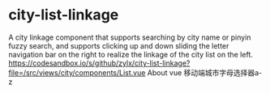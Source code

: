 # city-list-linkage
A city linkage component that supports searching by city name or pinyin fuzzy search, and supports clicking up and down sliding the letter navigation bar on the right to realize the linkage of the city list on the left.
https://codesandbox.io/s/github/zylx/city-list-linkage?file=/src/views/city/components/List.vue
About
vue 移动端城市字母选择器a-z
